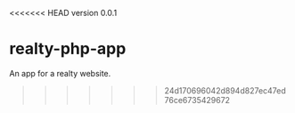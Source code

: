 <<<<<<< HEAD
version 0.0.1


# realty-php-app
An app for a realty website.
>>>>>>> 24d170696042d894d827ec47ed76ce6735429672
